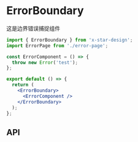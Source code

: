 # ErrorBoundary

这是边界错误捕捉组件

```jsx
import { ErrorBoundary } from 'x-star-design';
import ErrorPage from './error-page';

const ErrorComponent = () => {
  throw new Error('test');
};

export default () => {
  return (
    <ErrorBoundary>
      <ErrorComponent />
    </ErrorBoundary>
  );
};
```

## API

<API id="ErrorBoundary"></API>
